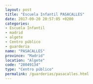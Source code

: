 ```yaml
---
layout: post
title: "Escuela Infantil PASACALLES"
date: 2017-09-20 20:57:05 +0200
categories:
- Escuela Infantil
- madrid
- algete
- Centro público
- guarderia
name: "PASACALLES"
province: "Madrid"
location: "Algete"
code: "28049134"
type: "Centro público"
permalink: /guarderias/pasacalles.html
---
```

